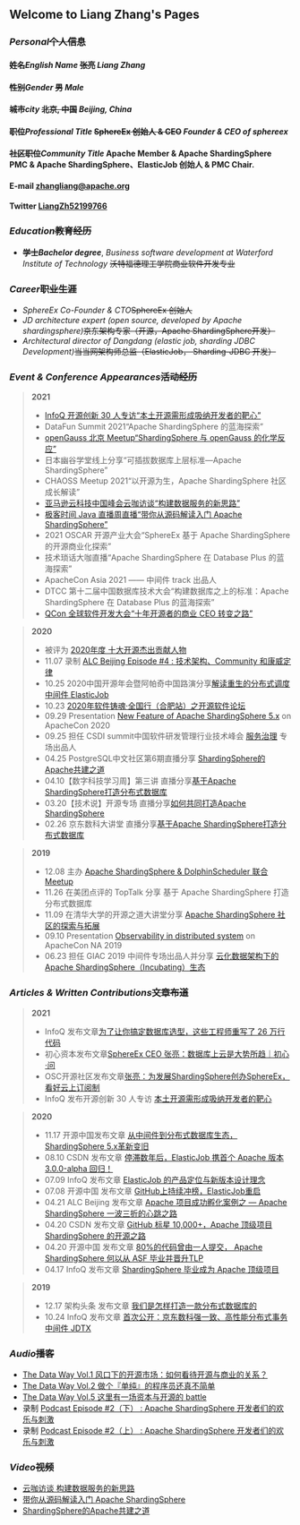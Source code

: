 ## Welcome to Liang Zhang's Pages

###  *Personal*~~个人信息~~

#### **~~姓名~~*English Name*** ~~张亮~~ *Liang Zhang*
#### **~~性别~~*Gender*** ~~男~~ *Male*
#### **~~城市~~*city*** ~~北京, 中国~~ *Beijing, China*
#### **~~职位~~*Professional Title*** ~~SphereEx 创始人 & CEO~~ *Founder & CEO of sphereex*
#### **~~社区职位~~*Community Title***  Apache Member & Apache ShardingSphere PMC & Apache ShardingSphere、ElasticJob 创始人 & PMC Chair.
#### **E-mail** <a href="mailto:zhangliang@apache.org">zhangliang@apache.org</a>
#### **Twitter** [LiangZh52199766](https://twitter.com/LiangZh52199766)
    
###  *Education*~~教育经历~~

- **~~学士~~*Bachelor degree***, *Business software development at Waterford Institute of Technology* ~~沃特福德理工学院商业软件开发专业~~

###  *Career*~~职业生涯~~

- *SphereEx Co-Founder & CTO*~~SphereEx 创始人~~
- *JD architecture expert (open source, developed by Apache shardingsphere)*~~京东架构专家（开源，Apache ShardingSphere开发）~~
- *Architectural director of Dangdang (elastic job, sharding JDBC Development)*~~当当网架构师总监（ElasticJob， Sharding-JDBC 开发）~~

###  *Event & Conference Appearances*~~活动经历~~

> **2021**    
> - [InfoQ 开源创新 30 人专访“本土开源需形成吸纳开发者的靶心”](https://www.infoq.cn/zones/chinatechawards/2020/)
> - DataFun Summit 2021“Apache ShardingSphere 的蓝海探索”
> - [openGauss 北京 Meetup“ShardingSphere 与 openGauss 的化学反应”](https://www.bilibili.com/video/BV1N44y1672a/)
> - 日本幽谷学堂线上分享“可插拔数据库上层标准—Apache ShardingSphere”
> - CHAOSS Meetup 2021“以开源为生，Apache ShardingSphere 社区成长解读”
> - [亚马逊云科技中国峰会云咖访谈“构建数据服务的新思路”](https://www.bilibili.com/video/BV1H44y117fH?spm_id_from=333.999.0.0)
> - [极客时间 Java 直播周直播“带你从源码解读入门 Apache ShardingSphere”](https://www.bilibili.com/video/BV17q4y1H7Bo?spm_id_from=333.999.0.0)
> - 2021 OSCAR 开源产业大会“SphereEx 基于 Apache ShardingSphere 的开源商业化探索”
> - 技术琐话大咖直播“Apache ShardingSphere 在 Database Plus 的蓝海探索”
> - ApacheCon Asia 2021 —— 中间件 track 出品人
> - DTCC 第十二届中国数据库技术大会“构建数据库之上的标准：Apache ShardingSphere 在 Database Plus 的蓝海探索”
> - [QCon 全球软件开发大会“十年开源者的商业 CEO 转变之路”](https://qcon.infoq.cn/2021/shanghai/track/1168)

> **2020** 
> - 被评为 [2020年度 十大开源杰出贡献人物](https://www.infoq.cn/zones/chinatechawards/2020/)
> - 11.07 录制 [ALC Beijing Episode #4 : 技术架构、Community 和康威定律](https://mp.weixin.qq.com/s/cNIeOA38zgB8UsQ-nUY4yw)
> - 10.25 2020中国开源年会暨阿帕奇中国路演分享[解读重生的分布式调度中间件 ElasticJob](https://www.bagevent.com/event/6840909?aId=1713014)
> - 10.23 [2020年软件铸魂·全国行（合肥站）之开源软件论坛](http://caijing.chinadaily.com.cn/a/202010/26/WS5f96881ea3101e7ce972b564.html)
> - 09.29 Presentation [New Feature of Apache ShardingSphere 5.x](https://www.bilibili.com/video/av670215823) on ApacheCon 2020
> - 09.25 担任 CSDI summit中国软件研发管理行业技术峰会 [服务治理](https://www.bagevent.com/event/csdisummit/p/413130) 专场出品人
> - 04.25 PostgreSQL中文社区第6期直播分享 [ShardingSphere的Apache共建之道](https://mp.weixin.qq.com/s/NtZPSF47qqM5p3V93Ap_wg)
> - 04.10【数字科技学习周】第三讲 直播分享[基于Apache ShardingSphere打造分布式数据库](https://appdq4whpzy1819.h5.xiaoeknow.com/content_page/eyJ0eXBlIjoxMiwicmVzb3VyY2VfdHlwZSI6NCwicmVzb3VyY2VfaWQiOiJsXzVlODg2NjZmOWUxMzJfQTNUUW1FS1ciLCJwcm9kdWN0X2lkIjoiIiwiYXBwX2lkIjoiYXBwZHE0V0hQWnkxODE5IiwiZXh0cmFfZGF0YSI6MH0?entry=3&entry_type=0)
> - 03.20【技术说】开源专场 直播分享[如何共同打造Apache ShardingSphere](http://forum.jd.com/forum.php?mod=viewthread&tid=230371)
> - 02.26 京东数科大讲堂 直播分享[基于Apache ShardingSphere打造分布式数据库](https://app.ma.scrmtech.com/meetings/MeetingPc/Detail?pf_uid=14079_1628&id=14200&pf_type=3)

> **2019**
> - 12.08 主办 [Apache ShardingSphere & DolphinScheduler 联合 Meetup](https://www.huodongxing.com/go/7520071550000)
> - 11.26 在美团点评的 TopTalk 分享 基于 Apache ShardingSphere 打造分布式数据库
> - 11.09 在清华大学的开源之道大讲堂分享 [Apache ShardingSphere 社区的探索与拓展](http://www.thss.tsinghua.edu.cn/article/gdGTgnGsR)
> - 09.10 Presentation [Observability in distributed system](https://www.apachecon.com/acna19/s/) on ApacheCon NA 2019
> - 06.23 担任 GIAC 2019 中间件专场出品人并分享 [云化数据架构下的Apache ShardingSphere（Incubating）生态](http://www.thegiac.com/2019/schedule/course?id=13814)


###  *Articles & Written Contributions*~~文章布道~~

> **2021**
> - InfoQ 发布文章[为了让你搞定数据库选型，这些工程师重写了 26 万行代码](https://mp.weixin.qq.com/s/f5E1quJBPRJIxaiRZptCTg)
> - 初心资本发布文章[SphereEx CEO 张亮：数据库上云是大势所趋｜初心·问](https://mp.weixin.qq.com/s/D-xrgldCQMTXgFk7VyK0kg)
> - OSC开源社区发布文章[张亮：为发展ShardingSphere创办SphereEx，看好云上订阅制](https://mp.weixin.qq.com/s/c4C2UeautoEuNAMLlFaGMg)
> - InfoQ 发布开源创新 30 人专访 [本土开源需形成吸纳开发者的靶心](https://www.infoq.cn/article/ffoPlz31cXhDpuOdUdm3)

> **2020**
> - 11.17 开源中国发布文章 [从中间件到分布式数据库生态，ShardingSphere 5.x革新变旧](https://mp.weixin.qq.com/s/Y29kZsgW9JpQQOvJ9cs1nw)
> - 08.10 CSDN 发布文章 [停滞数年后，ElasticJob 携首个 Apache 版本 3.0.0-alpha 回归！](https://mp.weixin.qq.com/s/vh03puBlT3GBe8qLlsAtMA)
> - 07.09 InfoQ 发布文章 [ElasticJob 的产品定位与新版本设计理念](https://www.infoq.cn/article/ZcEsH20kUCB9QP1O1PNt)
> - 07.08 开源中国 发布文章 [GitHub上持续冲榜，ElasticJob重启](https://mp.weixin.qq.com/s/QLKjn_dfVG2OBxbnrwDl5w)
> - 04.21 ALC Beijing 发布文章 [Apache 项目成功孵化案例之 — Apache ShardingSphere 一波三折的心跳之路](https://mp.weixin.qq.com/s/o3TgGVMeSdLp03yW_ZWbyA)
> - 04.20 CSDN 发布文章 [GitHub 标星 10,000+，Apache 顶级项目 ShardingSphere 的开源之路](https://mp.weixin.qq.com/s/WroNWdoNZv-dM5GLHFeaWw)
> - 04.20 开源中国 发布文章 [80%的代码曾由一人提交， Apache ShardingSphere 何以从 ASF 毕业并晋升TLP](https://www.oschina.net/question/4489239_2316036)
> - 04.17 InfoQ 发布文章 [ShardingSphere 毕业成为 Apache 顶级项目](https://www.infoq.cn/article/EgR36ml79wYdBxzsUq7B)

> **2019**
> - 12.17 架构头条 发布文章 [我们是怎样打造一款分布式数据库的](https://mp.weixin.qq.com/s/KxvUMJ3xMQRCQD8pcJYllg)
> - 10.24 InfoQ 发布文章 [首次公开：京东数科强一致、高性能分布式事务中间件 JDTX](https://www.infoq.cn/article/BAXzcfjRTcgmKisa7JHm)

###  *Audio*~~播客~~

- [The Data Way Vol.1 风口下的开源市场：如何看待开源与商业的关系？](http://xima.tv/1_C7kuWu?_sonic=0)
- [The Data Way Vol.2 做个『单纯』的程序员还真不简单](http://xima.tv/1_LhMiBt?_sonic=0)
- [The Data Way Vol.5 这里有一场资本与开源的 battle](http://xima.tv/1_racLKP?_sonic=0)
- 录制 [Podcast Episode #2（下） : Apache ShardingSphere 开发者们的欢乐与刺激](https://mp.weixin.qq.com/s/Rfaz4TQbCOsfKfF6VrbdIQ)
- 录制 [Podcast Episode #2（上） : Apache ShardingSphere 开发者们的欢乐与刺激](https://mp.weixin.qq.com/s/wnAGpeiuhpLXlpdyCSDUeA)

###  *Video*~~视频~~

- [云咖访谈  构建数据服务的新思路](https://www.bilibili.com/video/BV1H44y117fH?spm_id_from=333.999.0.0)
- [带你从源码解读入门 Apache ShardingSphere](https://www.bilibili.com/video/BV17q4y1H7Bo?spm_id_from=333.999.0.0)
- [ShardingSphere的Apache共建之道](https://www.bilibili.com/video/BV1aC4y1W7DA?spm_id_from=333.999.0.0)
